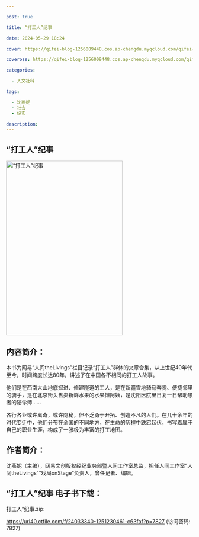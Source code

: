 ```yaml
---

post: true

title: “打工人”纪事

date: 2024-05-29 18:24

cover: https://qifei-blog-1256009448.cos.ap-chengdu.myqcloud.com/qifei-blog/653a6de3c458853aef85a6ac.jpg

coveross: https://qifei-blog-1256009448.cos.ap-chengdu.myqcloud.com/qifei-blog/653a6de3c458853aef85a6ac.jpg

categories:

  - 人文社科

tags:

  - 沈燕妮
  - 社会
  - 纪实

description:
---
```


## “打工人”纪事
<img alt="“打工人”纪事 " class="aligncenter loaded" data-was-processed="true" decoding="async" fetchpriority="high" height="471" src="https://qifei-blog-1256009448.cos.ap-chengdu.myqcloud.com/qifei-blog/653a6de3c458853aef85a6ac.jpg" style="cursor: zoom-in;" width="314"/>

## 内容简介：

本书为网易“人间theLivings”栏目记录“打工人”群体的文章合集，从上世纪40年代至今，时间跨度长达80年，讲述了在中国各不相同的打工人故事。

他们是在西南大山地底掘进、修建隧道的工人，是在新疆雪地骑马奔腾、便捷邻里的骑手，是在北京街头售卖新鲜水果的水果摊阿姨，是沈阳医院里日复一日帮助患者的陪诊师……

各行各业或许离奇，或许隐秘，但不乏勇于开拓、创造不凡的人们。在几十余年的时代变迁中，他们分布在全国的不同地方，在生命的历程中跌宕起伏，书写着属于自己的职业生涯，构成了一张极为丰富的打工地图。

## 作者简介：

沈燕妮（主编），网易文创版权经纪业务部暨人间工作室总监，担任人间工作室“人间theLivings”“戏局onStage”负责人，曾任记者、编辑。

## “打工人”纪事 电子书下载：

打工人”纪事.zip: 

https://url40.ctfile.com/f/24033340-1251230461-c63faf?p=7827 (访问密码: 7827)
